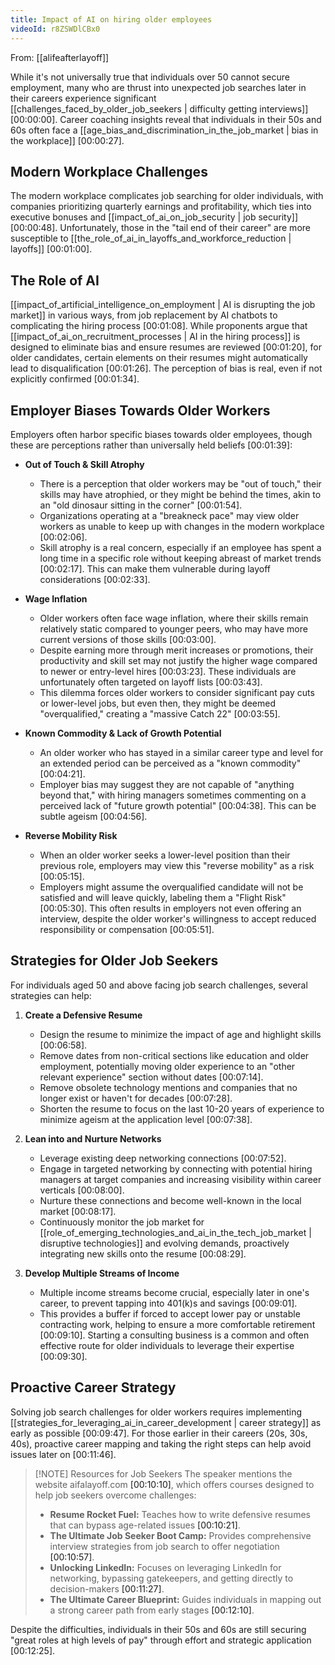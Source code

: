 ```yaml
---
title: Impact of AI on hiring older employees
videoId: r8ZSWDlCBx0
---
```


From: [[alifeafterlayoff]] <br/> 

While it's not universally true that individuals over 50 cannot secure employment, many who are thrust into unexpected job searches later in their careers experience significant [[challenges_faced_by_older_job_seekers | difficulty getting interviews]] <a class="yt-timestamp" data-t="00:00:00">[00:00:00]</a>. Career coaching insights reveal that individuals in their 50s and 60s often face a [[age_bias_and_discrimination_in_the_job_market | bias in the workplace]] <a class="yt-timestamp" data-t="00:00:27">[00:00:27]</a>.

## Modern Workplace Challenges

The modern workplace complicates job searching for older individuals, with companies prioritizing quarterly earnings and profitability, which ties into executive bonuses and [[impact_of_ai_on_job_security | job security]] <a class="yt-timestamp" data-t="00:00:48">[00:00:48]</a>. Unfortunately, those in the "tail end of their career" are more susceptible to [[the_role_of_ai_in_layoffs_and_workforce_reduction | layoffs]] <a class="yt-timestamp" data-t="00:01:00">[00:01:00]</a>.

## The Role of AI

[[impact_of_artificial_intelligence_on_employment | AI is disrupting the job market]] in various ways, from job replacement by AI chatbots to complicating the hiring process <a class="yt-timestamp" data-t="00:01:08">[00:01:08]</a>. While proponents argue that [[impact_of_ai_on_recruitment_processes | AI in the hiring process]] is designed to eliminate bias and ensure resumes are reviewed <a class="yt-timestamp" data-t="00:01:20">[00:01:20]</a>, for older candidates, certain elements on their resumes might automatically lead to disqualification <a class="yt-timestamp" data-t="00:01:26">[00:01:26]</a>. The perception of bias is real, even if not explicitly confirmed <a class="yt-timestamp" data-t="00:01:34">[00:01:34]</a>.

## Employer Biases Towards Older Workers

Employers often harbor specific biases towards older employees, though these are perceptions rather than universally held beliefs <a class="yt-timestamp" data-t="00:01:39">[00:01:39]</a>:

*   **Out of Touch & Skill Atrophy**
    *   There is a perception that older workers may be "out of touch," their skills may have atrophied, or they might be behind the times, akin to an "old dinosaur sitting in the corner" <a class="yt-timestamp" data-t="00:01:54">[00:01:54]</a>.
    *   Organizations operating at a "breakneck pace" may view older workers as unable to keep up with changes in the modern workplace <a class="yt-timestamp" data-t="00:02:06">[00:02:06]</a>.
    *   Skill atrophy is a real concern, especially if an employee has spent a long time in a specific role without keeping abreast of market trends <a class="yt-timestamp" data-t="00:02:17">[00:02:17]</a>. This can make them vulnerable during layoff considerations <a class="yt-timestamp" data-t="00:02:33">[00:02:33]</a>.

*   **Wage Inflation**
    *   Older workers often face wage inflation, where their skills remain relatively static compared to younger peers, who may have more current versions of those skills <a class="yt-timestamp" data-t="00:03:00">[00:03:00]</a>.
    *   Despite earning more through merit increases or promotions, their productivity and skill set may not justify the higher wage compared to newer or entry-level hires <a class="yt-timestamp" data-t="00:03:23">[00:03:23]</a>. These individuals are unfortunately often targeted on layoff lists <a class="yt-timestamp" data-t="00:03:43">[00:03:43]</a>.
    *   This dilemma forces older workers to consider significant pay cuts or lower-level jobs, but even then, they might be deemed "overqualified," creating a "massive Catch 22" <a class="yt-timestamp" data-t="00:03:55">[00:03:55]</a>.

*   **Known Commodity & Lack of Growth Potential**
    *   An older worker who has stayed in a similar career type and level for an extended period can be perceived as a "known commodity" <a class="yt-timestamp" data-t="00:04:21">[00:04:21]</a>.
    *   Employer bias may suggest they are not capable of "anything beyond that," with hiring managers sometimes commenting on a perceived lack of "future growth potential" <a class="yt-timestamp" data-t="00:04:38">[00:04:38]</a>. This can be subtle ageism <a class="yt-timestamp" data-t="00:04:56">[00:04:56]</a>.

*   **Reverse Mobility Risk**
    *   When an older worker seeks a lower-level position than their previous role, employers may view this "reverse mobility" as a risk <a class="yt-timestamp" data-t="00:05:15">[00:05:15]</a>.
    *   Employers might assume the overqualified candidate will not be satisfied and will leave quickly, labeling them a "Flight Risk" <a class="yt-timestamp" data-t="00:05:30">[00:05:30]</a>. This often results in employers not even offering an interview, despite the older worker's willingness to accept reduced responsibility or compensation <a class="yt-timestamp" data-t="00:05:51">[00:05:51]</a>.

## Strategies for Older Job Seekers

For individuals aged 50 and above facing job search challenges, several strategies can help:

1.  **Create a Defensive Resume**
    *   Design the resume to minimize the impact of age and highlight skills <a class="yt-timestamp" data-t="00:06:58">[00:06:58]</a>.
    *   Remove dates from non-critical sections like education and older employment, potentially moving older experience to an "other relevant experience" section without dates <a class="yt-timestamp" data-t="00:07:14">[00:07:14]</a>.
    *   Remove obsolete technology mentions and companies that no longer exist or haven't for decades <a class="yt-timestamp" data-t="00:07:28">[00:07:28]</a>.
    *   Shorten the resume to focus on the last 10-20 years of experience to minimize ageism at the application level <a class="yt-timestamp" data-t="00:07:38">[00:07:38]</a>.

2.  **Lean into and Nurture Networks**
    *   Leverage existing deep networking connections <a class="yt-timestamp" data-t="00:07:52">[00:07:52]</a>.
    *   Engage in targeted networking by connecting with potential hiring managers at target companies and increasing visibility within career verticals <a class="yt-timestamp" data-t="00:08:00">[00:08:00]</a>.
    *   Nurture these connections and become well-known in the local market <a class="yt-timestamp" data-t="00:08:17">[00:08:17]</a>.
    *   Continuously monitor the job market for [[role_of_emerging_technologies_and_ai_in_the_tech_job_market | disruptive technologies]] and evolving demands, proactively integrating new skills onto the resume <a class="yt-timestamp" data-t="00:08:29">[00:08:29]</a>.

3.  **Develop Multiple Streams of Income**
    *   Multiple income streams become crucial, especially later in one's career, to prevent tapping into 401(k)s and savings <a class="yt-timestamp" data-t="00:09:01">[00:09:01]</a>.
    *   This provides a buffer if forced to accept lower pay or unstable contracting work, helping to ensure a more comfortable retirement <a class="yt-timestamp" data-t="00:09:10">[00:09:10]</a>. Starting a consulting business is a common and often effective route for older individuals to leverage their expertise <a class="yt-timestamp" data-t="00:09:30">[00:09:30]</a>.

## Proactive Career Strategy

Solving job search challenges for older workers requires implementing [[strategies_for_leveraging_ai_in_career_development | career strategy]] as early as possible <a class="yt-timestamp" data-t="00:09:47">[00:09:47]</a>. For those earlier in their careers (20s, 30s, 40s), proactive career mapping and taking the right steps can help avoid issues later on <a class="yt-timestamp" data-t="00:11:46">[00:11:46]</a>.

> [!NOTE] Resources for Job Seekers
> The speaker mentions the website aifalayoff.com <a class="yt-timestamp" data-t="00:10:10">[00:10:10]</a>, which offers courses designed to help job seekers overcome challenges:
> *   **Resume Rocket Fuel:** Teaches how to write defensive resumes that can bypass age-related issues <a class="yt-timestamp" data-t="00:10:21">[00:10:21]</a>.
> *   **The Ultimate Job Seeker Boot Camp:** Provides comprehensive interview strategies from job search to offer negotiation <a class="yt-timestamp" data-t="00:10:57">[00:10:57]</a>.
> *   **Unlocking LinkedIn:** Focuses on leveraging LinkedIn for networking, bypassing gatekeepers, and getting directly to decision-makers <a class="yt-timestamp" data-t="00:11:27">[00:11:27]</a>.
> *   **The Ultimate Career Blueprint:** Guides individuals in mapping out a strong career path from early stages <a class="yt-timestamp" data-t="00:12:10">[00:12:10]</a>.

Despite the difficulties, individuals in their 50s and 60s are still securing "great roles at high levels of pay" through effort and strategic application <a class="yt-timestamp" data-t="00:12:25">[00:12:25]</a>.